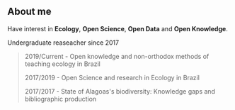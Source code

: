 <!--
**leonardosilva/leonardosilva** is a ✨ _special_ ✨ repository because its `README.md` (this file) appears on your GitHub profile.

Here are some ideas to get you started:

- 🔭 I’m currently working on ...
- 🌱 I’m currently learning ...
- 👯 I’m looking to collaborate on ...
- 🤔 I’m looking for help with ...
- 💬 Ask me about ...
- 📫 How to reach me: ...
- 😄 Pronouns: ...
- ⚡ Fun fact: ...
-->

## About me
Have interest in **Ecology**, **Open Science**, **Open Data** and **Open Knowledge**. 

Undergraduate reaseacher since 2017
> 2019/Current - Open knowledge and non-orthodox methods of teaching ecology in Brazil
> 
> 2017/2019 - Open Science and research in Ecology in Brazil
> 
> 2017/2017 - State of Alagoas's biodiversity: Knowledge gaps and bibliographic production
